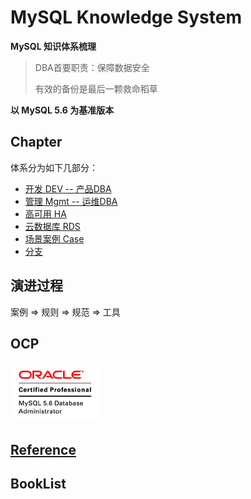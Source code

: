 # MySQL Knowledge System

**MySQL 知识体系梳理**

> DBA首要职责：保障数据安全
>
> 有效的备份是最后一颗救命稻草

**以 MySQL 5.6 为基准版本**

## Chapter
体系分为如下几部分：

- [开发 DEV -- 产品DBA](DEV/Readme.md)
- [管理 Mgmt -- 运维DBA](Mgmt/Readme.md)
- [高可用 HA](HA/Readme.md)
- [云数据库 RDS](RDS/Readme.md)
- [场景案例 Case](Case/Readme.md)
- [分支](Branch/Readme.md)

## 演进过程

案例 => 规则 => 规范 => 工具 

## OCP

![OCP](OCP/img/OCP_MySQL5.6DBAdmin_clr.gif)

## [Reference](./Reference.md)



## BookList

